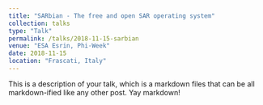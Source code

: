 ```yaml
---
title: "SARbian - The free and open SAR operating system"
collection: talks
type: "Talk"
permalink: /talks/2018-11-15-sarbian
venue: "ESA Esrin, Phi-Week"
date: 2018-11-15
location: "Frascati, Italy"
---
```


This is a description of your talk, which is a markdown files that can be all markdown-ified like any other post. Yay markdown!

